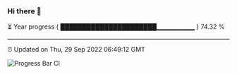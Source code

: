### Hi there 👋

⏳ Year progress { ██████████████████████▁▁▁▁▁▁▁▁ } 74.32 %

---

⏰ Updated on Thu, 29 Sep 2022 06:49:12 GMT

![Progress Bar CI](https://github.com/Shyam-Makwana/GitHub-Actions-Demo/workflows/Progress%20Bar%20CI/badge.svg)
